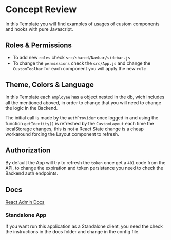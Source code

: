 # Concept Review
In this Template you will find examples of usages of custom components and hooks with pure Javascript.
## Roles & Permissions
- To add new `roles` check `src/shared/Navbar/sidebar.js`
- To change the `permissions` check the `src/App.js` and change the `CustomToolbar` for each component you will apply the new `rule`
## Theme, Colors & Language
In this Template each `employee` has a object nested in the db, wich includes all the mentioned aboved, in order to change that you will need to change the logic in the Backend.

The initial call is made by the `authProvider` once logged in and using the function `getIdentity()` is refreshed by the `CustomLayout` each time the localStorage changes, this is not a React State change is a cheap workaround forcing the Layout component to refresh.
## Authorization
By default the App will try to refresh the `token` once get a `401` code from the API, to change the expiration and token persistance you need to check the Backend auth endpoints.
## Docs
[React Admin Docs](https://marmelab.com/react-admin/Readme.html)
### Standalone App
If you want run this application as a Standalone client, you need the check the instructions in the docs folder and change in the config file.